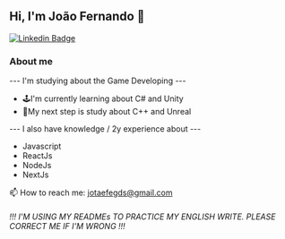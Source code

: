 ## Hi, I'm João Fernando 🚀

[![Linkedin Badge](https://img.shields.io/badge/-Linkedin-0e76a8?style=flat-square&logo=Linkedin&logoColor=white&link=https://www.linkedin.com/in/joãoofernando/)](https://www.linkedin.com/in/joãoofernando/) 

### About me
--- I'm studying about the Game Developing --- 
- 🕹️I'm currently learning about C# and Unity
- 🎯My next step is study about C++ and Unreal

--- I also have knowledge / 2y experience about ---
- Javascript
- ReactJs
- NodeJs
- NextJs

📫 How to reach me: jotaefegds@gmail.com

###### !!! I'M USING MY READMEs TO PRACTICE MY ENGLISH WRITE. PLEASE CORRECT ME IF I'M WRONG !!!
